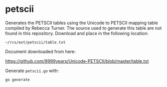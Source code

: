 # petscii

Generates the PETSCII tables using the Unicode to PETSCII mapping table compiled by Rebecca Turner. The source used to generate this table are not found in this repository. Download and place in the following location:

```
~/rcs/ext/petscii/table.txt
```

Document downloaded from here:

https://github.com/9999years/Unicode-PETSCII/blob/master/table.txt

Generate `petscii.go` with:

```bash
go generate
```

